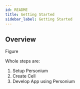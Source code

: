 ```yaml
---
id: README
title: Getting Started
sidebar_label: Getting Started
---
```


## Overview

Figure

Whole steps are:

1. Setup Personium
2. Create Cell
3. Develop App using Personium
